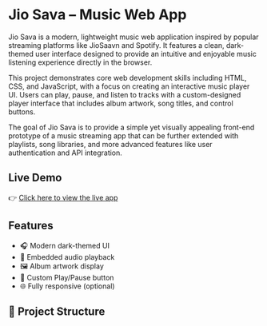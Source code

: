 # Jio Sava – Music Web App

Jio Sava is a modern, lightweight music web application inspired by popular streaming platforms like JioSaavn and Spotify. It features a clean, dark-themed user interface designed to provide an intuitive and enjoyable music listening experience directly in the browser.

This project demonstrates core web development skills including HTML, CSS, and JavaScript, with a focus on creating an interactive music player UI. Users can play, pause, and listen to tracks with a custom-designed player interface that includes album artwork, song titles, and control buttons.

The goal of Jio Sava is to provide a simple yet visually appealing front-end prototype of a music streaming app that can be further extended with playlists, song libraries, and more advanced features like user authentication and API integration.


##  Live Demo

👉 [Click here to view the live app](https://dahiwalyogesh.github.io/Jio-saavan/)

##  Features

- 🎧 Modern dark-themed UI
- 🎵 Embedded audio playback
- 🖼️ Album artwork display
- 🔘 Custom Play/Pause button
- 🌐 Fully responsive (optional)

## 📁 Project Structure


